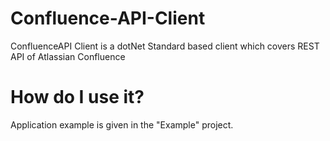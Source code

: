 # Confluence-API-Client
ConfluenceAPI Client is a dotNet Standard based client which covers REST API of Atlassian Confluence

# How do I use it?
Application example is given in the "Example" project.
